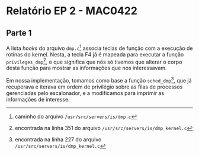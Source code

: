 # Relatório EP 2 - MAC0422

## Parte 1

A lista _hooks_ do arquivo `dmp.c`[^1] associa teclas de função com a execução de
rotinas do kernel. Nesta, a tecla F4 já é mapeada para executar a função
`privileges_dmp`[^2], o que significa que nós só tivemos que alterar o corpo
desta função para mostrar as informações que nos interessavam.

Em nossa implementação, tomamos como base a função `sched_dmp`[^3], que já
recuperava e iterava em ordem de privilégio sobre as filas de processos
gerenciadas pelo escalonador, e a modificamos para imprimir as informações de
interesse.

[^1]: caminho do arquivo `/usr/src/servers/is/dmp.c` 
[^2]: encontrada na linha 351 do arquivo `/usr/src/servers/is/dmp_kernel.c` 
[^3]: encontrada na linha 227 do arquivo `/usr/src/servers/is/dmp_kernel.c` 
